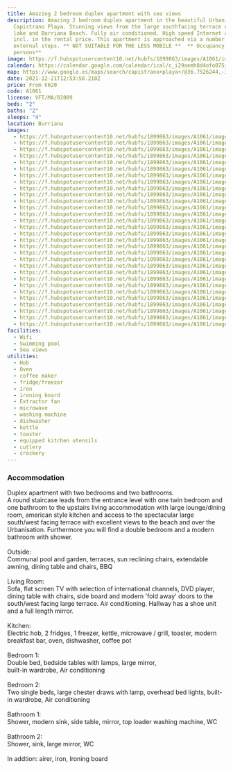 ```yaml
---
title: Amazing 2 bedroom duplex apartment with sea views
description: Amazing 2 bedroom duplex apartment in the beautiful Urbanisation of
  Capistrano Playa. Stunning views from the large southfacing terrace over the
  lake and Burriana Beach. Fully air conditioned. High speed Internet and AC
  incl. in the rental price. This apartment is approached via a number of
  external steps. ** NOT SUITABLE FOR THE LESS MOBILE **  ** Occupancy is 4
  persons**
image: https://f.hubspotusercontent10.net/hubfs/1899863/images/A1061/image-1.jpg
calendar: https://calendar.google.com/calendar/ical/c_i29aemh8d4ofo075i392dlq1a8%40group.calendar.google.com/public/basic.ics
map: https://www.google.es/maps/search/capistrano+playa+/@36.7526244,-3.867292,18.6z
date: 2021-12-21T12:53:58.210Z
price: From €620
code: A1061
license: VFT/MA/02009
beds: "2"
baths: "2"
sleeps: "4"
location: Burriana
images:
  - https://f.hubspotusercontent10.net/hubfs/1899863/images/A1061/image-1.jpg
  - https://f.hubspotusercontent10.net/hubfs/1899863/images/A1061/image-2.jpg
  - https://f.hubspotusercontent10.net/hubfs/1899863/images/A1061/image-3.jpg
  - https://f.hubspotusercontent10.net/hubfs/1899863/images/A1061/image-4.jpg
  - https://f.hubspotusercontent10.net/hubfs/1899863/images/A1061/image-5.jpg
  - https://f.hubspotusercontent10.net/hubfs/1899863/images/A1061/image-6.jpg
  - https://f.hubspotusercontent10.net/hubfs/1899863/images/A1061/image-7.jpg
  - https://f.hubspotusercontent10.net/hubfs/1899863/images/A1061/image-8.jpg
  - https://f.hubspotusercontent10.net/hubfs/1899863/images/A1061/image-9.jpg
  - https://f.hubspotusercontent10.net/hubfs/1899863/images/A1061/image-10.jpg
  - https://f.hubspotusercontent10.net/hubfs/1899863/images/A1061/image-11.jpg
  - https://f.hubspotusercontent10.net/hubfs/1899863/images/A1061/image-12.jpg
  - https://f.hubspotusercontent10.net/hubfs/1899863/images/A1061/image-13.jpg
  - https://f.hubspotusercontent10.net/hubfs/1899863/images/A1061/image-14.jpg
  - https://f.hubspotusercontent10.net/hubfs/1899863/images/A1061/image-15.jpg
  - https://f.hubspotusercontent10.net/hubfs/1899863/images/A1061/image-16.jpg
  - https://f.hubspotusercontent10.net/hubfs/1899863/images/A1061/image-17.jpg
  - https://f.hubspotusercontent10.net/hubfs/1899863/images/A1061/image-18.jpg
  - https://f.hubspotusercontent10.net/hubfs/1899863/images/A1061/image-19.jpg
  - https://f.hubspotusercontent10.net/hubfs/1899863/images/A1061/image-20.jpg
  - https://f.hubspotusercontent10.net/hubfs/1899863/images/A1061/image-21.jpg
  - https://f.hubspotusercontent10.net/hubfs/1899863/images/A1061/image-22.jpg
  - https://f.hubspotusercontent10.net/hubfs/1899863/images/A1061/image-23.jpg
  - https://f.hubspotusercontent10.net/hubfs/1899863/images/A1061/image-24.jpg
  - https://f.hubspotusercontent10.net/hubfs/1899863/images/A1061/image-25.jpg
  - https://f.hubspotusercontent10.net/hubfs/1899863/images/A1061/image-26.jpg
  - https://f.hubspotusercontent10.net/hubfs/1899863/images/A1061/image-27.jpg
  - https://f.hubspotusercontent10.net/hubfs/1899863/images/A1061/image-28.jpg
  - https://f.hubspotusercontent10.net/hubfs/1899863/images/A1061/image-29.jpg
  - https://f.hubspotusercontent10.net/hubfs/1899863/images/A1061/image-30.jpg
facilities:
  - Wifi
  - Swimming pool
  - Sea views
utilities:
  - Hob
  - Oven
  - coffee maker
  - fridge/freezer
  - iron
  - ironing board
  - Extractor fan
  - microwave
  - washing machine
  - dishwasher
  - kettle
  - toaster
  - equipped kitchen utensils
  - cutlery
  - crockery
---
```

### Accommodation

Duplex apartment with two bedrooms and two bathrooms.\
A round staircase leads from the entrance level with one twin bedroom and one bathroom to the upstairs living accommodation with large lounge/dining room, american style kitchen and access to the spectacular large south/west facing terrace with excellent views to the beach and over the Urbanisation. Furthermore you will find a double bedroom and a modern bathroom with shower.\
\
Outside:\
Communal pool and garden, terraces, sun reclining chairs, extendable awning, dining table and chairs, BBQ\
\
Living Room:\
Sofa, flat screen TV with selection of international channels, DVD player, dining table with chairs, side board and modern 'fold away' doors to the south/west facing large terrace. Air conditioning. Hallway has a shoe unit and a full length mirror.\
\
Kitchen:\
Electric hob, 2 fridges, 1 freezer, kettle, microwave / grill, toaster, modern breakfast bar, oven, dishwasher, coffee pot\
\
Bedroom 1:\
Double bed, bedside tables with lamps, large mirror,\
built-in wardrobe, Air conditioning\
\
Bedroom 2:\
Two single beds, large chester draws with lamp, overhead bed lights, built-in wardrobe, Air conditioning\
\
Bathroom 1:\
Shower, modern sink, side table, mirror, top loader washing machine, WC\
\
Bathroom 2:\
Shower, sink, large mirror, WC\
\
In addtion: airer, iron, Ironing board